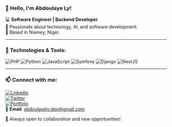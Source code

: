 ### 👋 Hello, I'm Abdoulaye Ly!

💻 **Software Engineer | Backend Developer**  
🚀 Passionate about technology, AI, and software development.  
📍 Based in Niamey, Niger.

---

### 🔧 Technologies & Tools:
![PHP](https://img.shields.io/badge/-PHP-777BB4?style=flat-square&logo=php&logoColor=white) ![Python](https://img.shields.io/badge/-Python-3776AB?style=flat-square&logo=python&logoColor=white) ![JavaScript](https://img.shields.io/badge/-JavaScript-F7DF1E?style=flat-square&logo=javascript&logoColor=black) ![Symfony](https://img.shields.io/badge/-Symfony-000000?style=flat-square&logo=symfony&logoColor=white) ![Django](https://img.shields.io/badge/-Django-092E20?style=flat-square&logo=django&logoColor=white) ![NestJS](https://img.shields.io/badge/-NestJS-E0234E?style=flat-square&logo=nestjs&logoColor=white)


---

### 📫 Connect with me:
[![LinkedIn](https://img.shields.io/badge/-LinkedIn-0077B5?style=flat-square&logo=linkedin&logoColor=white)](https://www.linkedin.com/in/ly-abdoulaye/)  
[![Twitter](https://img.shields.io/badge/-X-1DA1F2?style=flat-square&logo=twitter&logoColor=white)](https://x.com/CodeurDuBled)  
[![Portfolio](https://img.shields.io/badge/-Portfolio-FF5722?style=flat-square&logo=firefox&logoColor=white)](https://abdoulaye-ly.github.io/)  
📧 **Email**: abdoulayely.dev@gmail.com

🚀 Always open to collaboration and new opportunities!
